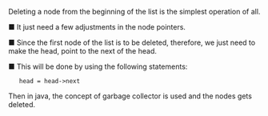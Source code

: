 Deleting a node from the beginning of the list is the simplest operation of all. 

■ It just need a few adjustments in the node pointers. 

■ Since the first node of the list is to be deleted, therefore, we just need to make the head, point to the next of the head. 

■ This will be done by using the following statements:

       head = head->next

Then in java, the concept of garbage collector is used and the nodes gets deleted.

